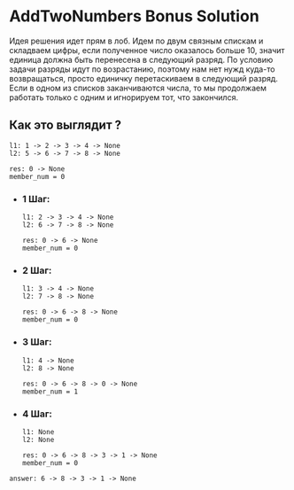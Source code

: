 # AddTwoNumbers Bonus Solution

Идея решения идет прям в лоб. Идем по двум связным спискам и складваем цифры, если полученное число оказалось больше 10, значит единица должна быть перенесена в следующий разряд. По условию задачи разряды идут по возрастанию, поэтому нам нет нужд куда-то возвращаться, просто единичку перетаскиваем в следующий разряд. Если в одном из списков заканчиваются числа, то мы продолжаем работать только с одним и игнорируем тот, что закончился.

## Как это выглядит ?

```
l1: 1 -> 2 -> 3 -> 4 -> None
l2: 5 -> 6 -> 7 -> 8 -> None

res: 0 -> None
member_num = 0
```

- ### 1 Шаг:
    ```
    l1: 2 -> 3 -> 4 -> None
    l2: 6 -> 7 -> 8 -> None

    res: 0 -> 6 -> None
    member_num = 0
    ```

- ### 2 Шаг:
    ```
    l1: 3 -> 4 -> None
    l2: 7 -> 8 -> None

    res: 0 -> 6 -> 8 -> None
    member_num = 0
    ```

- ### 3 Шаг:
    ```
    l1: 4 -> None
    l2: 8 -> None

    res: 0 -> 6 -> 8 -> 0 -> None
    member_num = 1
    ```

- ### 4 Шаг:
    ```
    l1: None
    l2: None

    res: 0 -> 6 -> 8 -> 3 -> 1 -> None
    member_num = 0
    ```

```
answer: 6 -> 8 -> 3 -> 1 -> None
```